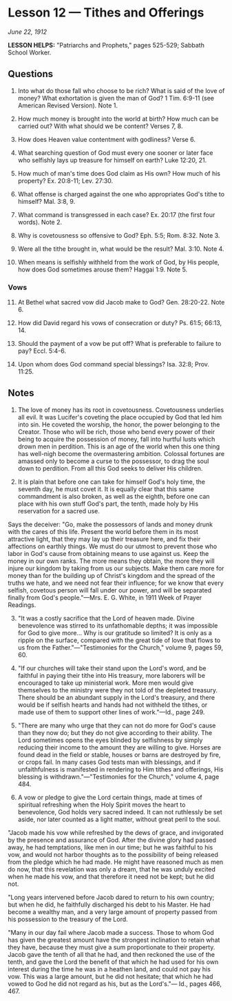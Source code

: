 # Lesson 12 — Tithes and Offerings

*June 22, 1912*

**LESSON HELPS:** "Patriarchs and Prophets," pages 525-529; Sabbath School Worker.

## Questions

1. Into what do those fall who choose to be rich? What is said of the love of money? What exhortation is given the man of God? 1 Tim. 6:9-11 (see American Revised Version). Note 1.

2. How much money is brought into the world at birth? How much can be carried out? With what should we be content? Verses 7, 8.

3. How does Heaven value contentment with godliness? Verse 6.

4. What searching question of God must every one sooner or later face who selfishly lays up treasure for himself on earth? Luke 12:20, 21.

5. How much of man's time does God claim as His own? How much of his property? Ex. 20:8-11; Lev. 27:30.

6. What offense is charged against the one who appropriates God's tithe to himself? Mal. 3:8, 9.

7. What command is transgressed in each case? Ex. 20:17 (the first four words). Note 2.

8. Why is covetousness so offensive to God? Eph. 5:5; Rom. 8:32. Note 3.

9. Were all the tithe brought in, what would be the result? Mal. 3:10. Note 4.

10. When means is selfishly withheld from the work of God, by His people, how does God sometimes arouse them? Haggai 1:9. Note 5.

### Vows

11. At Bethel what sacred vow did Jacob make to God? Gen. 28:20-22. Note 6.

12. How did David regard his vows of consecration or duty? Ps. 61:5; 66:13, 14.

13. Should the payment of a vow be put off? What is preferable to failure to pay? Eccl. 5:4-6.

14. Upon whom does God command special blessings? Isa. 32:8; Prov. 11:25.

## Notes

1. The love of money has its root in covetousness. Covetousness underlies all evil. It was Lucifer's coveting the place occupied by God that led him into sin. He coveted the worship, the honor, the power belonging to the Creator. Those who will be rich, those who bend every power of their being to acquire the possession of money, fall into hurtful lusts which drown men in perdition. This is an age of the world when this one thing has well-nigh become the overmastering ambition. Colossal fortunes are amassed only to become a curse to the possessor, to drag the soul down to perdition. From all this God seeks to deliver His children.

2. It is plain that before one can take for himself God's holy time, the seventh day, he must covet it. It is equally clear that this same commandment is also broken, as well as the eighth, before one can place with his own stuff God's part, the tenth, made holy by His reservation for a sacred use.

Says the deceiver:
"Go, make the possessors of lands and money drunk with the cares of this life. Present the world before them in its most attractive light, that they may lay up their treasure here, and fix their affections on earthly things. We must do our utmost to prevent those who labor in God's cause from obtaining means to use against us. Keep the money in our own ranks. The more means they obtain, the more they will injure our kingdom by taking from us our subjects. Make them care more for money than for the building up of Christ's kingdom and the spread of the truths we hate, and we need not fear their influence; for we know that every selfish, covetous person will fall under our power, and will be separated finally from God's people."—Mrs. E. G. White, in 1911 Week of Prayer Readings.

3. "It was a costly sacrifice that the Lord of heaven made. Divine benevolence was stirred to its unfathomable depths; it was impossible for God to give more... Why is our gratitude so limited? It is only as a ripple on the surface, compared with the great tide of love that flows to us from the Father."—"Testimonies for the Church," volume 9, pages 59, 60.

4. "If our churches will take their stand upon the Lord's word, and be faithful in paying their tithe into His treasury, more laborers will be encouraged to take up ministerial work. More men would give themselves to the ministry were they not told of the depleted treasury. There should be an abundant supply in the Lord's treasury, and there would be if selfish hearts and hands had not withheld the tithes, or made use of them to support other lines of work."—Id., page 249.

5. "There are many who urge that they can not do more for God's cause than they now do; but they do not give according to their ability. The Lord sometimes opens the eyes blinded by selfishness by simply reducing their income to the amount they are willing to give. Horses are found dead in the field or stable, houses or barns are destroyed by fire, or crops fail. In many cases God tests man with blessings, and if unfaithfulness is manifested in rendering to Him tithes and offerings, His blessing is withdrawn."—"Testimonies for the Church," volume 4, page 484.

6. A vow or pledge to give the Lord certain things, made at times of spiritual refreshing when the Holy Spirit moves the heart to benevolence, God holds very sacred indeed. It can not ruthlessly be set aside, nor later counted as a light matter, without great peril to the soul.

"Jacob made his vow while refreshed by the dews of grace, and invigorated by the presence and assurance of God. After the divine glory had passed away, he had temptations, like men in our time; but he was faithful to his vow, and would not harbor thoughts as to the possibility of being released from the pledge which he had made. He might have reasoned much as men do now, that this revelation was only a dream, that he was unduly excited when he made his vow, and that therefore it need not be kept; but he did not.

"Long years intervened before Jacob dared to return to his own country; but when he did, he faithfully discharged his debt to his Master. He had become a wealthy man, and a very large amount of property passed from his possession to the treasury of the Lord.

"Many in our day fail where Jacob made a success. Those to whom God has given the greatest amount have the strongest inclination to retain what they have, because they must give a sum proportionate to their property. Jacob gave the tenth of all that he had, and then reckoned the use of the tenth, and gave the Lord the benefit of that which he had used for his own interest during the time he was in a heathen land, and could not pay his vow. This was a large amount, but he did not hesitate; that which he had vowed to God he did not regard as his, but as the Lord's."— Id., pages 466, 467.